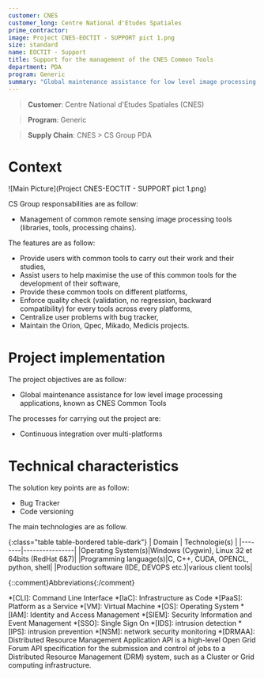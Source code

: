 ```yaml
---
customer: CNES
customer_long: Centre National d'Etudes Spatiales
prime_contractor: 
image: Project CNES-EOCTIT - SUPPORT pict 1.png
size: standard
name: EOCTIT - Support
title: Support for the management of the CNES Common Tools
department: PDA
program: Generic
summary: "Global maintenance assistance for low level image processing applications, known as CNES Common Tools"
---
```


> __Customer__\: Centre National d'Etudes Spatiales (CNES)

> __Program__\: Generic

> __Supply Chain__\: CNES >  CS Group PDA


# Context


![Main Picture](Project CNES-EOCTIT - SUPPORT pict 1.png)

CS Group responsabilities are as follow:
* Management of common remote sensing image processing tools (libraries, tools, processing chains).


The features are as follow:
* Provide users with common tools to carry out their work and their studies,
* Assist users to help maximise the use of this common tools for the development of their software,
* Provide these common tools on different platforms,
* Enforce quality check (validation, no regression, backward compatibility) for every tools across every platforms,
* Centralize user problems with bug tracker,
* Maintain the Orion, Qpec, Mikado, Medicis projects.

# Project implementation

The project objectives are as follow:
* Global maintenance assistance for low level image processing applications, known as CNES Common Tools

The processes for carrying out the project are:
* Continuous integration over multi-platforms

# Technical characteristics

The solution key points are as follow:
* Bug Tracker  
* Code versioning



The main technologies are as follow.

{:class="table table-bordered table-dark"}
| Domain | Technologie(s) |
|--------|----------------|
|Operating System(s)|Windows (Cygwin), Linux 32 et 64bits (RedHat 6&7)|
|Programming language(s)|C, C++, CUDA, OPENCL, python, shell|
|Production software (IDE, DEVOPS etc.)|various client tools|



{::comment}Abbreviations{:/comment}

*[CLI]: Command Line Interface
*[IaC]: Infrastructure as Code
*[PaaS]: Platform as a Service
*[VM]: Virtual Machine
*[OS]: Operating System
*[IAM]: Identity and Access Management
*[SIEM]: Security Information and Event Management
*[SSO]: Single Sign On
*[IDS]: intrusion detection
*[IPS]: intrusion prevention
*[NSM]: network security monitoring
*[DRMAA]: Distributed Resource Management Application API is a high-level Open Grid Forum API specification for the submission and control of jobs to a Distributed Resource Management (DRM) system, such as a Cluster or Grid computing infrastructure.
